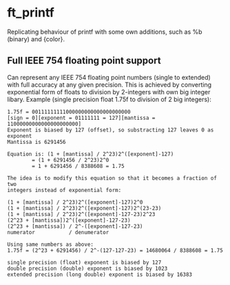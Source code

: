 # ft_printf
Replicating behaviour of printf with some own additions, such as %b (binary) and {color}.

## Full IEEE 754 floating point support
Can represent any IEEE 754 floating point numbers (single to extended) with full accuracy at any given precision. This is achieved by converting exponential form of floats to division by 2-integers with own big integer libary. 
Example (single precision float 1.75f to division of 2 big integers):


    1.75f = 00111111111000000000000000000000
    [sign = 0][exponent = 01111111 = 127][mantissa = 11000000000000000000000]
    Exponent is biased by 127 (offset), so substracting 127 leaves 0 as exponent
    Mantissa is 6291456

    Equation is: (1 + [mantissa] / 2^23)2^([exponent]-127)
            = (1 + 6291456 / 2^23)2^0
            = 1 + 6291456 / 8388608 = 1.75

    The idea is to modify this equation so that it becomes a fraction of two
    integers instead of exponential form:

    (1 + [mantissa] / 2^23)2^([exponent]-127)2^0
    (1 + [mantissa] / 2^23)2^([exponent]-127)2^(23-23)
    (1 + [mantissa] / 2^23)2^([exponent]-127-23)2^23
    (2^23 + [mantissa])2^([exponent]-127-23)
    (2^23 + [mantissa]) / 2^-([exponent]-127-23)
    numerator           / denumerator

    Using same numbers as above:
    1.75f = (2^23 + 6291456) / 2^-(127-127-23) = 14680064 / 8388608 = 1.75

    single precision (float) exponent is biased by 127
    double precision (double) exponent is biased by 1023
    extended precision (long double) exponent is biased by 16383

